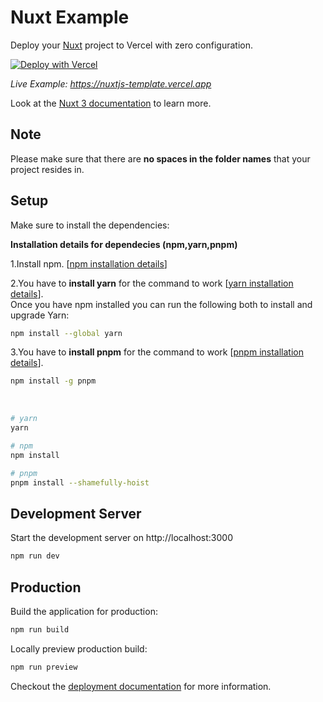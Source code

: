# Nuxt Example

Deploy your [Nuxt](https://nuxt.com) project to Vercel with zero configuration.

[![Deploy with Vercel](https://vercel.com/button)](https://vercel.com/new/clone?repository-url=https://github.com/vercel/vercel/tree/main/examples/nuxtjs&template=nuxtjs)

_Live Example: https://nuxtjs-template.vercel.app_

Look at the [Nuxt 3 documentation](https://v3.nuxtjs.org) to learn more.

## Note

Please make sure that there are **no spaces in the folder names** that your project resides in.

## Setup

Make sure to install the dependencies:<br>

**Installation details for dependecies (npm,yarn,pnpm)**

1.Install npm.  [<a href="https://docs.npmjs.com/downloading-and-installing-node-js-and-npm">npm installation details</a>]

2.You have to **install yarn** for the command to work [<a href="https://classic.yarnpkg.com/lang/en/docs/install/">yarn installation details</a>].<br>
Once you have npm installed you can run the following both to install and upgrade Yarn:
```bash
npm install --global yarn
```
3.You have to **install pnpm** for the command to work [<a href="https://pnpm.io/installation">pnpm installation details</a>].<br>
```bash
npm install -g pnpm
```
<br>

```bash
# yarn
yarn

# npm
npm install

# pnpm
pnpm install --shamefully-hoist
```

## Development Server

Start the development server on http://localhost:3000

```bash
npm run dev
```

## Production

Build the application for production:

```bash
npm run build
```

Locally preview production build:

```bash
npm run preview
```

Checkout the [deployment documentation](https://nuxt.com/docs/getting-started/deployment#presets) for more information.
